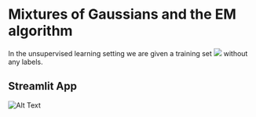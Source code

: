 # Mixtures of Gaussians and the EM algorithm

In the unsupervised learning setting we are given a training set  <img src="https://render.githubusercontent.com/render/math?math=\{x^\(1\), ..., x^\(n\)\}"> without any labels.



## Streamlit App
![Alt Text](./gmm.gif)


